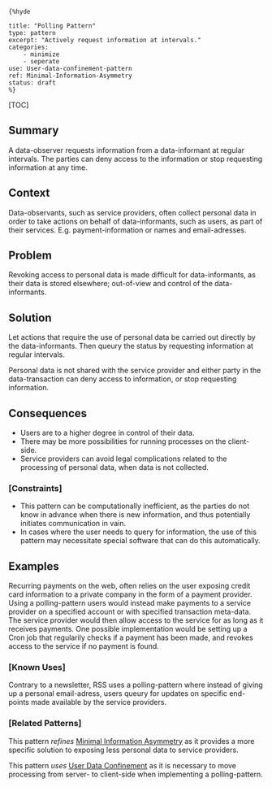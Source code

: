     {%hyde

    title: "Polling Pattern"
    type: pattern
    excerpt: "Actively request information at intervals."
    categories: 
        - minimize
        - seperate
    use: User-data-confinement-pattern
    ref: Minimal-Information-Asymmetry
    status: draft
    %}

[TOC]

<!--### [Also Known As]-->
<!-- All other names the pattern is known by.-->

## Summary
<!-- One short paragraph summarising the pattern.-->
A data-observer requests information from a data-informant at regular intervals.
The parties can deny access to the information or stop requesting information at any time.

## Context
<!-- The situations in which the pattern may apply.-->
Data-observants, such as service providers, often collect personal data in order to take actions on behalf of data-informants, such as users, as part of their services.
E.g. payment-information or names and email-adresses. 

## Problem
<!-- The problem a pattern addresses, including a list of forces describing why a problem might be difficult to solve.-->
Revoking access to personal data is made difficult for data-informants, as their data is stored elsewhere; out-of-view and control of the data-informants.

## Solution
<!-- A concise description of how the pattern addresses the problem.-->
Let actions that require the use of personal data be carried out directly by the data-informants. 
Then queury the status by requesting information at regular intervals.

<!--goals-->
Personal data is not shared with the service provider and either party in the data-transaction can deny access to information, or stop requesting information.

<!--### [Structure]-->
<!--A detailed specification of the structural aspects of the pattern. A class diagram if applicable.-->

<!--### [Implementation]-->
<!--Guidelines for implementing the pattern; code fragments; suggested PETS; policy fragments.-->

## Consequences
<!--The advantages (benefits) and disadvantages (liabilities) of applying the pattern.-->
- Users are to a higher degree in control of their data. 
- There may be more possibilities for running processes on the client-side.
- Service providers can avoid legal complications related to the processing of personal data, when data is not collected.

### [Constraints]
<!-- limitations as a consequence of applying the pattern.-->
- This pattern can be computationally inefficient, as the parties do not know in advance when there is new information,
and thus potentially initiates communication in vain.
- In cases where the user needs to query for information, the use of this pattern may necessitate special software that can do this automatically.


## Examples
<!--Motivational example to see how the pattern is applied.-->
Recurring payments on the web, often relies on the user exposing credit card information to a private company in the form of a payment provider.
Using a polling-pattern users would instead make payments to a service provider on a specified account or with specified transaction meta-data.
The service provider would then allow access to the service for as long as it receives payments.
One possible implementation would be setting up a Cron job that regularily checks if a payment has been made, and revokes access to the service if no payment is found.

### [Known Uses]
<!-- Pointers to various applications of the pattern.-->
Contrary to a newsletter, RSS uses a polling-pattern where instead of giving up a personal email-adress, users queury for updates on specific end-points made available by the service providers.

<!--## See Also-->
<!-- Any pointers to relevant information, not contained in the subfields below.-->



### [Related Patterns]
<!-- Supporting and conflicting patterns-->
This pattern _refines_ [Minimal Information Asymmetry](patterns/Minimal-Information-Asymmetry.md) as it provides a more specific solution to exposing less personal data to service providers.

This pattern _uses_ [User Data Confinement](patterns/User-data-confinement-pattern.md) as it is necessary to move processing from server- to client-side when implementing a polling-pattern.


<!--### [Sources]-->
<!-- References to the original source of the pattern.-->



<!--## General Comments-->
<!-- Separate discussion on the pattern.-->



<!--## Tags-->
<!-- User definable descriptors for additional correlation.-->
